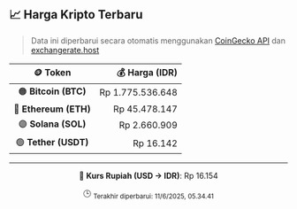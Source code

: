

<!-- HARGA_KRIPTO -->
## 📈 Harga Kripto Terbaru

> Data ini diperbarui secara otomatis menggunakan [CoinGecko API](https://www.coingecko.com/) dan [exchangerate.host](https://exchangerate.host/)

<div align="center">

| 🪙 Token | 💰 Harga (IDR) |
|:------:|---------------:|
| 🟠 **Bitcoin (BTC)**   | Rp 1.775.536.648 |
| 🔵 **Ethereum (ETH)**  | Rp 45.478.147 |
| 🟣 **Solana (SOL)**    | Rp 2.660.909 |
| 🟢 **Tether (USDT)**   | Rp 16.142 |

---

💱 **Kurs Rupiah (USD → IDR)**: Rp 16.154

🕒 <sub>Terakhir diperbarui: 11/6/2025, 05.34.41</sub>

</div>
<!-- /HARGA_KRIPTO -->